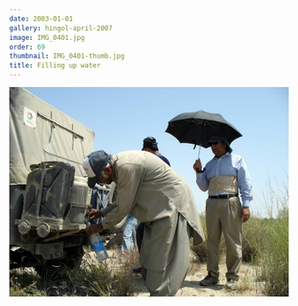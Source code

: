 ```yaml
---
date: 2003-01-01
gallery: hingol-april-2007
image: IMG_0401.jpg
order: 69
thumbnail: IMG_0401-thumb.jpg
title: Filling up water
---
```


![Filling up water](./IMG_0401.jpg)